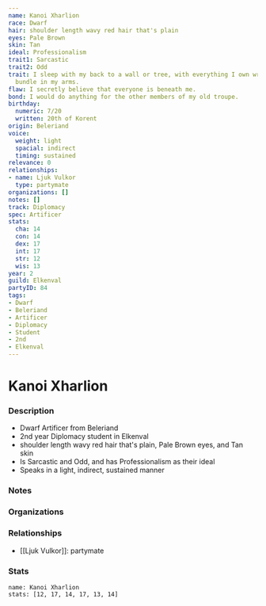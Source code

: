 ```yaml
---
name: Kanoi Xharlion
race: Dwarf
hair: shoulder length wavy red hair that's plain
eyes: Pale Brown
skin: Tan
ideal: Professionalism
trait1: Sarcastic
trait2: Odd
trait: I sleep with my back to a wall or tree, with everything I own wrapped in a
  bundle in my arms.
flaw: I secretly believe that everyone is beneath me.
bond: I would do anything for the other members of my old troupe.
birthday:
  numeric: 7/20
  written: 20th of Korent
origin: Beleriand
voice:
  weight: light
  spacial: indirect
  timing: sustained
relevance: 0
relationships:
- name: Ljuk Vulkor
  type: partymate
organizations: []
notes: []
track: Diplomacy
spec: Artificer
stats:
  cha: 14
  con: 14
  dex: 17
  int: 17
  str: 12
  wis: 13
year: 2
guild: Elkenval
partyID: 84
tags:
- Dwarf
- Beleriand
- Artificer
- Diplomacy
- Student
- 2nd
- Elkenval
---
```

# Kanoi Xharlion
### Description
- Dwarf Artificer from Beleriand
- 2nd year Diplomacy student in Elkenval
- shoulder length wavy red hair that's plain, Pale Brown eyes, and Tan skin
- Is Sarcastic and Odd, and has Professionalism as their ideal
- Speaks in a light, indirect, sustained manner

### Notes

### Organizations

### Relationships
- [[Ljuk Vulkor]]: partymate

### Stats
```statblock
name: Kanoi Xharlion
stats: [12, 17, 14, 17, 13, 14]
```